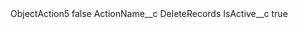 <?xml version="1.0" encoding="UTF-8"?>
<CustomMetadata xmlns="http://soap.sforce.com/2006/04/metadata" xmlns:xsi="http://www.w3.org/2001/XMLSchema-instance" xmlns:xsd="http://www.w3.org/2001/XMLSchema">
    <label>ObjectAction5</label>
    <protected>false</protected>
    <values>
        <field>ActionName__c</field>
        <value xsi:type="xsd:string">DeleteRecords</value>
    </values>
    <values>
        <field>IsActive__c</field>
        <value xsi:type="xsd:boolean">true</value>
    </values>
</CustomMetadata>
